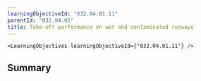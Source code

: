```yaml
---
learningObjectiveId: "032.04.01.11"
parentId: "032.04.01"
title: Take-off performance on wet and contaminated runways
---
```


```tsx eval
<LearningObjectives learningObjectiveId={"032.04.01.11"} />
```

## Summary

